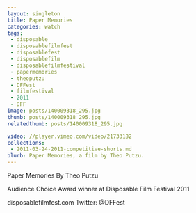 ```yaml
---
layout: singleton
title: Paper Memories
categories: watch
tags:
 - disposable
 - disposablefilmfest
 - disposablefest
 - disposablefilm
 - disposablefilmfestival
 - papermemories
 - theoputzu
 - DFFest
 - filmfestival
 - 2011
 - DFF
image: posts/140009318_295.jpg
thumb: posts/140009318_295.jpg
relatedthumb: posts/140009318_295.jpg

video: //player.vimeo.com/video/21733182
collections:
 - 2011-03-24-2011-competitive-shorts.md
blurb: Paper Memories, a film by Theo Putzu.
---
```


Paper Memories
By Theo Putzu

Audience Choice Award winner at Disposable Film Festival 2011

disposablefilmfest.com
Twitter: @DFFest